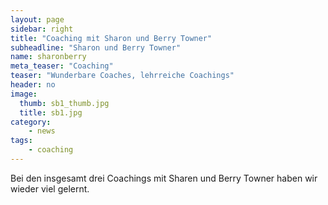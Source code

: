 ```yaml
---
layout: page
sidebar: right
title: "Coaching mit Sharon und Berry Towner"
subheadline: "Sharon und Berry Towner"
name: sharonberry
meta_teaser: "Coaching"
teaser: "Wunderbare Coaches, lehrreiche Coachings"
header: no
image:
  thumb: sb1_thumb.jpg
  title: sb1.jpg
category:
    - news
tags:
    - coaching
---
```


Bei den insgesamt drei Coachings mit Sharen und Berry Towner haben wir wieder viel gelernt.


